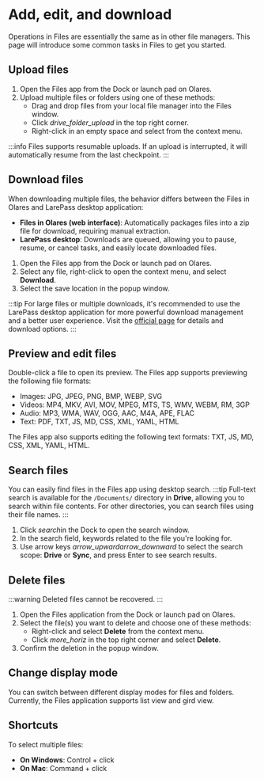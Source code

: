 # Add, edit, and download
Operations in Files are essentially the same as in other file managers. This page will introduce some common tasks in Files to get you started.

## Upload files

1. Open the Files app from the Dock or launch pad on Olares.
2. Upload multiple files or folders using one of these methods:
   - Drag and drop files from your local file manager into the Files window. 
   - Click <i class="material-icons">drive_folder_upload</i> in the top right corner. 
   - Right-click in an empty space and select from the context menu.

:::info
Files supports resumable uploads. If an upload is interrupted, it will automatically resume from the last checkpoint.
:::

## Download files
When downloading multiple files, the behavior differs between the Files in Olares and LarePass desktop application:
* **Files in Olares (web interface)**: Automatically packages files into a zip file for download, requiring manual extraction.
* **LarePass desktop**: Downloads are queued, allowing you to pause, resume, or cancel tasks, and easily locate downloaded files.

1. Open the Files app from the Dock or launch pad on Olares.
2. Select any file, right-click to open the context menu, and select **Download**.
3. Select the save location in the popup window.

:::tip
For large files or multiple downloads, it's recommended to use the LarePass desktop application for more powerful download management and a better user experience. Visit the [official page](https://www.olares.com/termipass) for details and download options.
:::

## Preview and edit files
Double-click a file to open its preview. The Files app supports previewing the following file formats:

* Images: JPG, JPEG, PNG, BMP, WEBP, SVG
* Videos: MP4, MKV, AVI, MOV, MPEG, MTS, TS, WMV, WEBM, RM, 3GP
* Audio: MP3, WMA, WAV, OGG, AAC, M4A, APE, FLAC
* Text: PDF, TXT, JS, MD, CSS, XML, YAML, HTML

The Files app also supports editing the following text formats: TXT, JS, MD, CSS, XML, YAML, HTML.

## Search files
You can easily find files in the Files app using desktop search.
:::tip
Full-text search is available for the `/Documents/` directory in **Drive**, allowing you to search within file contents. For other directories, you can search files using their file names.
:::
1. Click <i class="material-icons">search</i>in the Dock to open the search window.
2. In the search field, keywords related to the file you're looking for.
3. Use arrow keys <i class="material-icons">arrow_upward</i><i class="material-icons">arrow_downward</i> to select the search scope: **Drive** or **Sync**, and press Enter to see search results.

## Delete files
:::warning
Deleted files cannot be recovered.
:::
1. Open the Files application from the Dock or launch pad on Olares.
2. Select the file(s) you want to delete and choose one of these methods:
   - Right-click and select **Delete** from the context menu.
   - Click <i class="material-icons">more_horiz</i> in the top right corner and select **Delete**.
3. Confirm the deletion in the popup window.

## Change display mode

You can switch between different display modes for files and folders. Currently, the Files application supports list view and gird view.

## Shortcuts
To select multiple files:

* **On Windows**: Control + click
* **On Mac**: Command + click
